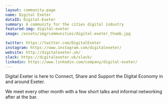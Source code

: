 ```yaml
---
layout: community-page
name: Digital Exeter
dataID: Digital-Exeter
summary: A community for the cities digital industry
featured-img: digital-exeter
image: /assets/img/communities/digital-exeter_thumb.jpg

twitter: https://twitter.com/DigitalExeter
instagram: https://www.instagram.com/digitalexeter/
website: http://digitalexeter.uk/
slack: https://digitalexeter.uk/slack/
linkedin: https://www.linkedin.com/company/digital-exeter/
---
```

Digital Exeter is here to Connect, Share and Support the Digital Economy in and around Exeter.

We meet every other month with a few short talks and informal networking after at the bar.
